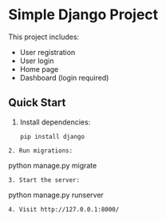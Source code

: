 <!-- @format -->

# Simple Django Project

This project includes:

- User registration
- User login
- Home page
- Dashboard (login required)

## Quick Start

1. Install dependencies:
   ```
   pip install django
   ```

```
2. Run migrations:
```

python manage.py migrate

```
3. Start the server:
```

python manage.py runserver

```
4. Visit http://127.0.0.1:8000/
```
